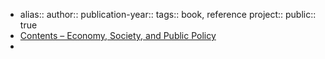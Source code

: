 - alias::
  author::
  publication-year::
  tags:: book, reference
  project:: 
  public:: true
- [Contents – Economy, Society, and Public Policy](https://www.core-econ.org/espp/book/text/0-3-contents.html)
-